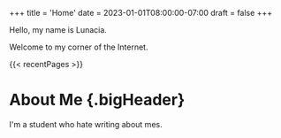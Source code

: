 +++
title = 'Home'
date = 2023-01-01T08:00:00-07:00
draft = false
+++

Hello, my name is Lunacia.

Welcome to my corner of the Internet.

{{< recentPages >}}

# About Me {.bigHeader}

I'm a student who hate writing about mes.
